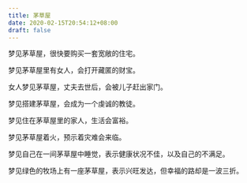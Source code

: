 ```yaml
---
title: 茅草屋
date: 2020-02-15T20:54:12+08:00
draft: false
---
```


梦见茅草屋，很快要购买一套宽敞的住宅。

梦见茅草屋里有女人，会打开藏匿的财宝。

女人梦见茅草屋，丈夫去世后，会被儿子赶出家门。

梦见搭建茅草屋，会成为一个虔诚的教徒。

梦见住在茅草屋里的家人，生活会富裕。

梦见茅草屋着火，预示着灾难会来临。

梦见自己在一间茅草屋中睡觉，表示健康状况不佳，以及自己的不满足。

梦见绿色的牧场上有一座茅草屋，表示兴旺发达，但幸福的路却是一波三折。

